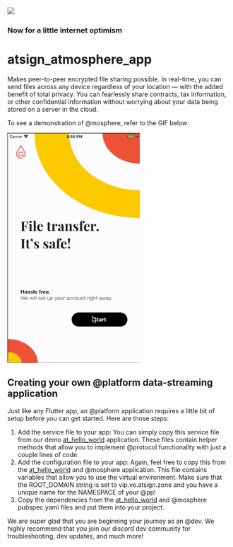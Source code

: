 <img src="https://atsign.dev/assets/img/@dev.png?sanitize=true">

### Now for a little internet optimism

# atsign_atmosphere_app

Makes peer-to-peer encrypted file sharing possible. In real-time, you can send files across any device regardless of your location — with the added benefit of total privacy. You can fearlessly share contracts, tax information, or other confidential information without worrying about your data being stored on a server in the cloud. 

To see a demonstration of @mosphere, refer to the GIF below:

![](atmosphere.gif)

## Creating your own @platform data-streaming application

Just like any Flutter app, an @platform application requires a little bit of setup before you can get started. Here are those steps:

1. Add the service file to your app: You can simply copy this service file from our demo [at_hello_world](https://github.com/atsign-foundation/at_demos/tree/master/at_hello_world) application. These files contain helper methods that allow you to implement @protocol functionality with just a couple lines of code. 
2. Add the configuration file to your app: Again, feel free to copy this from the [at_hello_world](https://github.com/atsign-foundation/at_demos/tree/master/at_hello_world) and @mosphere application. This file contains variables that allow you to use the virtual environment. Make sure that the ROOT_DOMAIN string is set to vip.ve.atsign.zone and you have a unique name for the NAMESPACE of your @pp!
3. Copy the dependencies from the [at_hello_world](https://github.com/atsign-foundation/at_demos/tree/master/at_hello_world) and @mosphere pubspec.yaml files and put them into your project.


We are super glad that you are beginning your journey as an @dev. We highly recommend that you join our discord dev community for troubleshooting, dev updates, and much more! 

